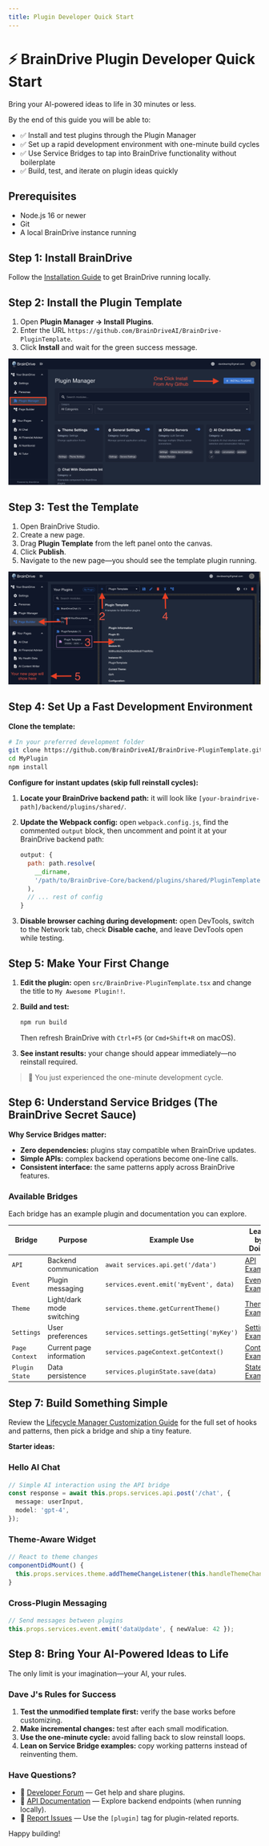 ```yaml
---
title: Plugin Developer Quick Start
---
```


# ⚡ BrainDrive Plugin Developer Quick Start

Bring your AI-powered ideas to life in 30 minutes or less.

By the end of this guide you will be able to:

- ✅ Install and test plugins through the Plugin Manager
- ✅ Set up a rapid development environment with one-minute build cycles
- ✅ Use Service Bridges to tap into BrainDrive functionality without boilerplate
- ✅ Build, test, and iterate on plugin ideas quickly

## Prerequisites

- Node.js 16 or newer
- Git
- A local BrainDrive instance running

## Step 1: Install BrainDrive

Follow the [Installation Guide](https://docs.braindrive.ai/core/INSTALL) to get BrainDrive running locally.

## Step 2: Install the Plugin Template

1. Open **Plugin Manager → Install Plugins**.
2. Enter the URL `https://github.com/BrainDriveAI/BrainDrive-PluginTemplate`.
3. Click **Install** and wait for the green success message.

![BrainDrive Plugin Manager screenshot](../static/img/screenshots/plugin-manager.png)

## Step 3: Test the Template

1. Open BrainDrive Studio.
2. Create a new page.
3. Drag **Plugin Template** from the left panel onto the canvas.
4. Click **Publish**.
5. Navigate to the new page—you should see the template plugin running.

![BrainDrive Page Builder screenshot](../static/img/screenshots/adding-plugin-template-to-page.png)

## Step 4: Set Up a Fast Development Environment

**Clone the template:**

```bash
# In your preferred development folder
git clone https://github.com/BrainDriveAI/BrainDrive-PluginTemplate.git MyPlugin
cd MyPlugin
npm install
```

**Configure for instant updates (skip full reinstall cycles):**

1. **Locate your BrainDrive backend path:** it will look like `[your-braindrive-path]/backend/plugins/shared/`.
2. **Update the Webpack config:** open `webpack.config.js`, find the commented `output` block, then uncomment and point it at your BrainDrive backend path:

   ```javascript
   output: {
     path: path.resolve(
       __dirname,
       '/path/to/BrainDrive-Core/backend/plugins/shared/PluginTemplate/v1.0.0/dist'
     ),
     // ... rest of config
   }
   ```

3. **Disable browser caching during development:** open DevTools, switch to the Network tab, check **Disable cache**, and leave DevTools open while testing.

## Step 5: Make Your First Change

1. **Edit the plugin:** open `src/BrainDrive-PluginTemplate.tsx` and change the title to `My Awesome Plugin!!`.
2. **Build and test:**

   ```bash
   npm run build
   ```

   Then refresh BrainDrive with `Ctrl+F5` (or `Cmd+Shift+R` on macOS).

3. **See instant results:** your change should appear immediately—no reinstall required.

> 🎉 You just experienced the one-minute development cycle.

## Step 6: Understand Service Bridges (The BrainDrive Secret Sauce)

**Why Service Bridges matter:**

- **Zero dependencies:** plugins stay compatible when BrainDrive updates.
- **Simple APIs:** complex backend operations become one-line calls.
- **Consistent interface:** the same patterns apply across BrainDrive features.

### Available Bridges

Each bridge has an example plugin and documentation you can explore.

| **Bridge** | **Purpose** | **Example Use** | **Learn by Doing** |
| --- | --- | --- | --- |
| `API` | Backend communication | `await services.api.get('/data')` | [API Example](https://github.com/DJJones66/ServiceExample_API) |
| `Event` | Plugin messaging | `services.event.emit('myEvent', data)` | [Events Example](https://github.com/DJJones66/ServiceExample_Events) |
| `Theme` | Light/dark mode switching | `services.theme.getCurrentTheme()` | [Theme Example](https://github.com/DJJones66/ServiceExample_Theme) |
| `Settings` | User preferences | `services.settings.getSetting('myKey')` | [Settings Example](https://github.com/DJJones66/ServiceExample_Settings) |
| `Page Context` | Current page information | `services.pageContext.getContext()` | [Context Example](https://github.com/DJJones66/ServiceExample_PageContext) |
| `Plugin State` | Data persistence | `services.pluginState.save(data)` | [State Example](https://github.com/DJJones66/ServiceExample_PluginState) |

## Step 7: Build Something Simple

Review the [Lifecycle Manager Customization Guide](https://github.com/BrainDriveAI/PluginTemplate/blob/main/references/LIFECYCLE_MANAGER_CUSTOMIZATION_GUIDE.md) for the full set of hooks and patterns, then pick a bridge and ship a tiny feature.

**Starter ideas:**

### Hello AI Chat

```typescript
// Simple AI interaction using the API bridge
const response = await this.props.services.api.post('/chat', {
  message: userInput,
  model: 'gpt-4',
});
```

### Theme-Aware Widget

```typescript
// React to theme changes
componentDidMount() {
  this.props.services.theme.addThemeChangeListener(this.handleThemeChange);
}
```

### Cross-Plugin Messaging

```typescript
// Send messages between plugins
this.props.services.event.emit('dataUpdate', { newValue: 42 });
```

## Step 8: Bring Your AI-Powered Ideas to Life

The only limit is your imagination—your AI, your rules.

### Dave J's Rules for Success

1. **Test the unmodified template first:** verify the base works before customizing.
2. **Make incremental changes:** test after each small modification.
3. **Use the one-minute cycle:** avoid falling back to slow reinstall loops.
4. **Lean on Service Bridge examples:** copy working patterns instead of reinventing them.

### Have Questions?

- 💬 [Developer Forum](https://community.braindrive.ai) — Get help and share plugins.
- 📖 [API Documentation](http://localhost:8005/api/v1/docs) — Explore backend endpoints (when running locally).
- 🐛 [Report Issues](https://github.com/BrainDriveAI/BrainDrive-Core/issues) — Use the `[plugin]` tag for plugin-related reports.

Happy building!
